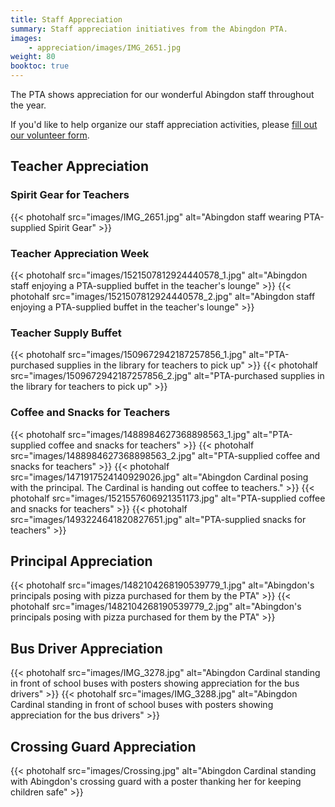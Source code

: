 ```yaml
---
title: Staff Appreciation
summary: Staff appreciation initiatives from the Abingdon PTA.
images:
    - appreciation/images/IMG_2651.jpg
weight: 80
booktoc: true
---
```


The PTA shows appreciation for our wonderful Abingdon staff throughout the year.

If you'd like to help organize our staff appreciation activities, please [fill out our volunteer form](https://docs.google.com/forms/d/e/1FAIpQLSf50HFDkNfDxP5VfE2LzsxKbUPZdmRGQTeNEUhXkU_qLCLWZQ/viewform?usp=sf_link).

## Teacher Appreciation

### Spirit Gear for Teachers
{{< photohalf src="images/IMG_2651.jpg" alt="Abingdon staff wearing PTA-supplied Spirit Gear" >}}

### Teacher Appreciation Week
{{< photohalf src="images/1521507812924440578_1.jpg" alt="Abingdon staff enjoying a PTA-supplied buffet in the teacher's lounge" >}}
{{< photohalf src="images/1521507812924440578_2.jpg" alt="Abingdon staff enjoying a PTA-supplied buffet in the teacher's lounge" >}}

### Teacher Supply Buffet

{{< photohalf src="images/1509672942187257856_1.jpg" alt="PTA-purchased supplies in the library for teachers to pick up" >}}
{{< photohalf src="images/1509672942187257856_2.jpg" alt="PTA-purchased supplies in the library for teachers to pick up" >}}

### Coffee and Snacks for Teachers

{{< photohalf src="images/1488984627368898563_1.jpg" alt="PTA-supplied coffee and snacks for teachers" >}}
{{< photohalf src="images/1488984627368898563_2.jpg" alt="PTA-supplied coffee and snacks for teachers" >}}
{{< photohalf src="images/1471917524140929026.jpg" alt="Abingdon Cardinal posing with the principal. The Cardinal is handing out coffee to teachers." >}}
{{< photohalf src="images/1521557606921351173.jpg" alt="PTA-supplied coffee and snacks for teachers" >}}
{{< photohalf src="images/1493224641820827651.jpg" alt="PTA-supplied snacks for teachers" >}}

## Principal Appreciation

{{< photohalf src="images/1482104268190539779_1.jpg" alt="Abingdon's principals posing with pizza purchased for them by the PTA" >}}
{{< photohalf src="images/1482104268190539779_2.jpg" alt="Abingdon's principals posing with pizza purchased for them by the PTA" >}}

## Bus Driver Appreciation

{{< photohalf src="images/IMG_3278.jpg" alt="Abingdon Cardinal standing in front of school buses with posters showing appreciation for the bus drivers" >}}
{{< photohalf src="images/IMG_3288.jpg" alt="Abingdon Cardinal standing in front of school buses with posters showing appreciation for the bus drivers" >}}

## Crossing Guard Appreciation

{{< photohalf src="images/Crossing.jpg" alt="Abingdon Cardinal standing with Abingdon's crossing guard with a poster thanking her for keeping children safe" >}}